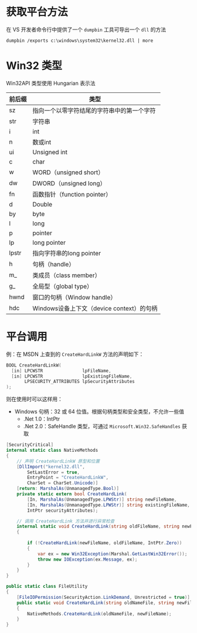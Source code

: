 # 获取平台方法

在 VS 开发者命令行中提供了一个 `dumpbin` 工具可导出一个 `dll` 的方法

```shell
dumpbin /exports c:\windows\system32\kernel32.dll | more
```
# Win32 类型

Win32API 类型使用 Hungarian 表示法

| 前后缀   | 类型                              |
| ----- | ------------------------------- |
| sz    | 指向一个以零字符结尾的字符串中的第一个字符           |
| str   | 字符串                             |
| i     | int                             |
| n     | 数或int                           |
| ui    | Unsigned int                    |
| c     | char                            |
| w     | WORD（unsigned short）            |
| dw    | DWORD（unsigned long）            |
| fn    | 函数指针（function pointer）          |
| d     | Double                          |
| by    | byte                            |
| l     | long                            |
| p     | pointer                         |
| lp    | long pointer                    |
| lpstr | 指向字符串的long pointer              |
| h     | 句柄（handle）                      |
| m_    | 类成员（class member）               |
| g_    | 全局型（global type）                |
| hwnd  | 窗口的句柄（Window handle）            |
| hdc   | Windows设备上下文（device context）的句柄 |
# 平台调用

例：在 MSDN 上查到的 `CreateHardLinkW` 方法的声明如下：

```c
BOOL CreateHardLinkW(
  [in] LPCWSTR               lpFileName,
  [in] LPCWSTR               lpExistingFileName,
       LPSECURITY_ATTRIBUTES lpSecurityAttributes
);
```

则在使用时可以这样用：
- Windows 句柄：32 或 64 位值。根据句柄类型和安全类型，不允许一些值
	- .Net 1.0：IntPtr
	- .Net 2.0：SafeHandle 类型，可通过 `Microsoft.Win32.SafeHandles` 获取

```csharp
[SecurityCritical]
internal static class NativeMethods
{
	// 声明 CreateHardLinkW 原型和位置
    [DllImport("kernel32.dll",
        SetLastError = true,
        EntryPoint = "CreateHardLinkW",
        CharSet = CharSet.Unicode)]
    [return: MarshalAs(UnmanagedType.Bool)]
    private static extern bool CreateHardLink(
        [In, MarshalAs(UnmanagedType.LPWStr)] string newFileName,
        [In, MarshalAs(UnmanagedType.LPWStr)] string existingFileName,
        IntPtr securityAttributes);

    // 调用 CreateHardLink 方法并进行异常检查
    internal static void CreateHardLink(string oldFileName, string newFileName)
    {
	    
        if (!CreateHardLink(newFileName, oldFileName, IntPtr.Zero))
        {
            var ex = new Win32Exception(Marshal.GetLastWin32Error());
            throw new IOException(ex.Message, ex);
        }
    }
}

public static class FileUtility
{
    [FileIOPermission(SecurityAction.LinkDemand, Unrestricted = true)]
    public static void CreateHardLink(string oldNameFile, string newFileName)
    {
        NativeMethods.CreateHardLink(oldNameFile, newFileName);
    }
}
```
